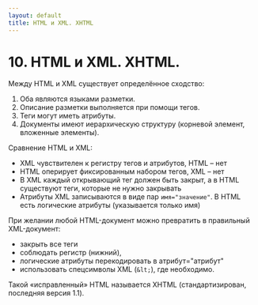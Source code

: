 ```yaml
---
layout: default
title: HTML и XML. XHTML
---
```


# 10. HTML и XML. XHTML.

Между HTML и XML существует определённое сходство:

1. Оба являются языками разметки.
2. Описание разметки выполняется при помощи тегов.
3. Теги могут иметь атрибуты.
4. Документы имеют иерархическую структуру (корневой элемент, вложенные элементы).

Сравнение HTML и XML:

* XML чувствителен к регистру тегов и атрибутов, HTML – нет
* HTML оперирует фиксированным набором тегов, XML – нет
* В XML каждый открывающий тег должен быть закрыт, а в HTML существуют теги, которые не нужно закрывать
* Атрибуты XML записываются в виде пар `имя="значение"`. В HTML есть логические атрибуты (указывается только имя)

При желании любой HTML-документ можно превратить в правильный XML-документ:

* закрыть все теги
* соблюдать регистр (нижний),
* логические атрибуты перекодировать в атрибут="атрибут"
* использовать спецсимволы XML (`&lt;`), где необходимо.

Такой «исправленный» HTML называется XHTML (стандартизирован, последняя версия 1.1).